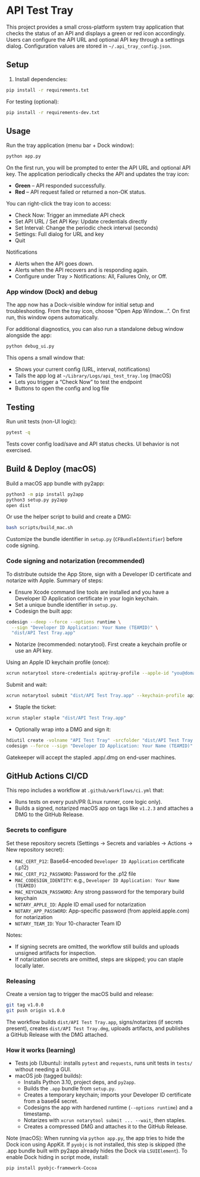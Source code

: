 # API Test Tray

This project provides a small cross-platform system tray application that checks the status of an API and displays a green or red icon accordingly. Users can configure the API URL and optional API key through a settings dialog. Configuration values are stored in `~/.api_tray_config.json`.

## Setup

1. Install dependencies:

```bash
pip install -r requirements.txt
```

For testing (optional):

```bash
pip install -r requirements-dev.txt
```

## Usage

Run the tray application (menu bar + Dock window):

```bash
python app.py
```

On the first run, you will be prompted to enter the API URL and optional API key. The application periodically checks the API and updates the tray icon:

- **Green** – API responded successfully.
- **Red** – API request failed or returned a non-OK status.

You can right-click the tray icon to access:
- Check Now: Trigger an immediate API check
- Set API URL / Set API Key: Update credentials directly
- Set Interval: Change the periodic check interval (seconds)
- Settings: Full dialog for URL and key
- Quit

Notifications
- Alerts when the API goes down.
- Alerts when the API recovers and is responding again.
 - Configure under Tray > Notifications: All, Failures Only, or Off.

### App window (Dock) and debug

The app now has a Dock-visible window for initial setup and troubleshooting. From the tray icon, choose “Open App Window…”. On first run, this window opens automatically.

For additional diagnostics, you can also run a standalone debug window alongside the app:

```bash
python debug_ui.py
```

This opens a small window that:
- Shows your current config (URL, interval, notifications)
- Tails the app log at `~/Library/Logs/api_test_tray.log` (macOS)
- Lets you trigger a “Check Now” to test the endpoint
- Buttons to open the config and log file

## Testing

Run unit tests (non-UI logic):

```bash
pytest -q
```

Tests cover config load/save and API status checks. UI behavior is not exercised.

## Build & Deploy (macOS)

Build a macOS app bundle with py2app:

```bash
python3 -m pip install py2app
python3 setup.py py2app
open dist
```

Or use the helper script to build and create a DMG:

```bash
bash scripts/build_mac.sh
```

Customize the bundle identifier in `setup.py` (`CFBundleIdentifier`) before code signing.

### Code signing and notarization (recommended)

To distribute outside the App Store, sign with a Developer ID certificate and notarize with Apple. Summary of steps:

- Ensure Xcode command line tools are installed and you have a Developer ID Application certificate in your login keychain.
- Set a unique bundle identifier in `setup.py`.
- Codesign the built app:

```bash
codesign --deep --force --options runtime \
  --sign "Developer ID Application: Your Name (TEAMID)" \
  "dist/API Test Tray.app"
```

- Notarize (recommended: notarytool). First create a keychain profile or use an API key.

Using an Apple ID keychain profile (once):

```bash
xcrun notarytool store-credentials apitray-profile --apple-id "you@domain.com" --team-id TEAMID --password "app-specific-password"
```

Submit and wait:

```bash
xcrun notarytool submit "dist/API Test Tray.app" --keychain-profile apitray-profile --wait
```

- Staple the ticket:

```bash
xcrun stapler staple "dist/API Test Tray.app"
```

- Optionally wrap into a DMG and sign it:

```bash
hdiutil create -volname "API Test Tray" -srcfolder "dist/API Test Tray.app" -ov -format UDZO "dist/API Test Tray.dmg"
codesign --force --sign "Developer ID Application: Your Name (TEAMID)" "dist/API Test Tray.dmg"
```

Gatekeeper will accept the stapled .app/.dmg on end-user machines.

## GitHub Actions CI/CD

This repo includes a workflow at `.github/workflows/ci.yml` that:
- Runs tests on every push/PR (Linux runner, core logic only).
- Builds a signed, notarized macOS app on tags like `v1.2.3` and attaches a DMG to the GitHub Release.

### Secrets to configure

Set these repository secrets (Settings → Secrets and variables → Actions → New repository secret):

- `MAC_CERT_P12`: Base64-encoded `Developer ID Application` certificate (.p12)
- `MAC_CERT_P12_PASSWORD`: Password for the .p12 file
- `MAC_CODESIGN_IDENTITY`: e.g., `Developer ID Application: Your Name (TEAMID)`
- `MAC_KEYCHAIN_PASSWORD`: Any strong password for the temporary build keychain
- `NOTARY_APPLE_ID`: Apple ID email used for notarization
- `NOTARY_APP_PASSWORD`: App-specific password (from appleid.apple.com) for notarization
- `NOTARY_TEAM_ID`: Your 10-character Team ID

Notes:
- If signing secrets are omitted, the workflow still builds and uploads unsigned artifacts for inspection.
- If notarization secrets are omitted, steps are skipped; you can staple locally later.

### Releasing

Create a version tag to trigger the macOS build and release:

```bash
git tag v1.0.0
git push origin v1.0.0
```

The workflow builds `dist/API Test Tray.app`, signs/notarizes (if secrets present), creates `dist/API Test Tray.dmg`, uploads artifacts, and publishes a GitHub Release with the DMG attached.

### How it works (learning)

- Tests job (Ubuntu): installs `pytest` and `requests`, runs unit tests in `tests/` without needing a GUI.
- macOS job (tagged builds):
  - Installs Python 3.10, project deps, and `py2app`.
  - Builds the `.app` bundle from `setup.py`.
  - Creates a temporary keychain; imports your Developer ID certificate from a base64 secret.
  - Codesigns the app with hardened runtime (`--options runtime`) and a timestamp.
  - Notarizes with `xcrun notarytool submit ... --wait`, then staples.
  - Creates a compressed DMG and attaches it to the GitHub Release.


Note (macOS): When running via `python app.py`, the app tries to hide the Dock icon using AppKit. If `pyobjc` is not installed, this step is skipped (the .app bundle built with py2app already hides the Dock via `LSUIElement`). To enable Dock hiding in script mode, install:

```bash
pip install pyobjc-framework-Cocoa
```
